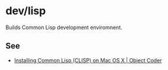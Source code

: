 # dev/lisp

Builds Common Lisp development enviromnent.

## See

* [Installing Common Lisp (CLISP) on Mac OS X | Object Coder](http://objectcoder.com/2014/01/26/installing-common-lisp-clisp-on-mac-os-x/)
